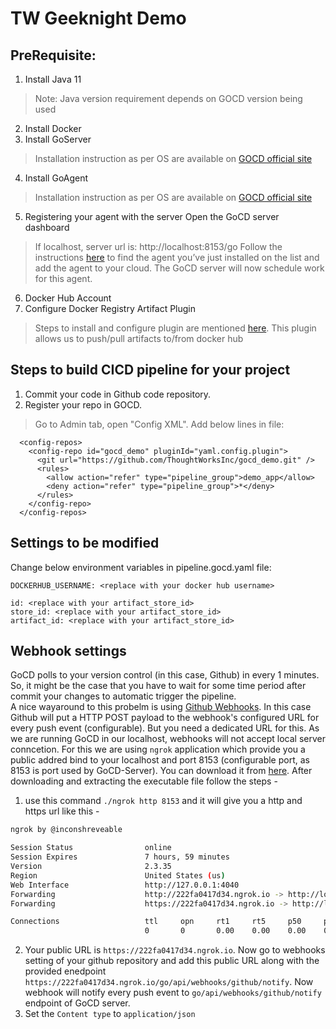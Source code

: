 # TW Geeknight Demo

## **PreRequisite**:

1. Install Java 11
> Note: Java version requirement depends on GOCD version being used
2. Install Docker
3. Install GoServer
> Installation instruction as per OS are available on [GOCD official site](https://docs.gocd.org/current/installation/installing_go_server.html)
4. Install GoAgent
> Installation instruction as per OS are available on [GOCD official site](https://docs.gocd.org/current/installation/installing_go_agent.html)
5. Registering your agent with the server
Open the GoCD server dashboard
> If localhost, server url is: http://localhost:8153/go
Follow the instructions [here](https://docs.gocd.org/current/configuration/managing_a_build_cloud.html) to find the agent you’ve just installed on the list and add the agent to your cloud. The GoCD server will now schedule work for this agent.
6. Docker Hub Account
7. Configure Docker Registry Artifact Plugin
> Steps to install and configure plugin are mentioned [here](https://github.com/gocd/docker-registry-artifact-plugin). This plugin allows us to push/pull artifacts to/from docker hub

## **Steps to build CICD pipeline for your project**
1. Commit your code in Github code repository.
2. Register your repo in GOCD.
> Go to Admin tab, open "Config XML".
> Add below lines in file:
```
  <config-repos>
    <config-repo id="gocd_demo" pluginId="yaml.config.plugin">
      <git url="https://github.com/ThoughtWorksInc/gocd_demo.git" />
      <rules>
        <allow action="refer" type="pipeline_group">demo_app</allow>
        <deny action="refer" type="pipeline_group">*</deny>
      </rules>
    </config-repo>
  </config-repos>
```

## **Settings to be modified**
Change below environment variables in pipeline.gocd.yaml file:
```
DOCKERHUB_USERNAME: <replace with your docker hub username>

id: <replace with your artifact_store_id>
store_id: <replace with your artifact_store_id>
artifact_id: <replace with your artifact_store_id>
```

## Webhook settings
GoCD  polls to your version control (in this case, Github) in every 1 minutes. So, it might be the case that you have to wait for some time period after commit your changes to automatic trigger the pipeline.<br>
A nice wayaround to this probelm is using [Github Webhooks](https://developer.github.com/webhooks/). In this case Github will put a HTTP POST payload to the webhook's configured URL for every push event (configurable). But you need a dedicated URL for this. As we are running GoCD in our localhost, webhooks will not accept local server conncetion. For this we are using `ngrok` application which provide you a public addred bind to your localhost and port 8153 (configurable port, as 8153 is port used by GoCD-Server). You can download it from [here](https://ngrok.com/download).
After downloading and extracting the executable file follow the steps - 
1. use this command `./ngrok http 8153` and it will give you a http and https url like this - 
```bash
ngrok by @inconshreveable                                                                                                                                                                       (Ctrl+C to quit)

Session Status                online
Session Expires               7 hours, 59 minutes
Version                       2.3.35
Region                        United States (us)
Web Interface                 http://127.0.0.1:4040
Forwarding                    http://222fa0417d34.ngrok.io -> http://localhost:8153
Forwarding                    https://222fa0417d34.ngrok.io -> http://localhost:8153

Connections                   ttl     opn     rt1     rt5     p50     p90
                              0       0       0.00    0.00    0.00    0.00
```

2. Your public URL is `https://222fa0417d34.ngrok.io`. Now go to webhooks setting of your github repository and add this public URL along with the provided enedpoint `https://222fa0417d34.ngrok.io/go/api/webhooks/github/notify`. Now webhook will notify every push event to `go/api/webhooks/github/notify` endpoint of GoCD server.
3. Set the `Content type` to `application/json`
